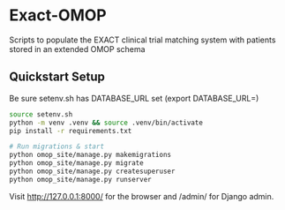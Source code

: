 # Exact-OMOP

Scripts to populate the EXACT clinical trial matching system with patients stored in an extended OMOP schema

## Quickstart Setup
Be sure setenv.sh has DATABASE_URL set (export DATABASE_URL=<URL to postgres>)
```bash
source setenv.sh 
python -m venv .venv && source .venv/bin/activate
pip install -r requirements.txt

# Run migrations & start
python omop_site/manage.py makemigrations
python omop_site/manage.py migrate
python omop_site/manage.py createsuperuser
python omop_site/manage.py runserver
```
Visit http://127.0.0.1:8000/ for the browser and /admin/ for Django admin.

